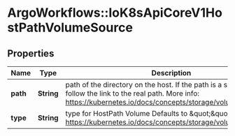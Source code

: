 # ArgoWorkflows::IoK8sApiCoreV1HostPathVolumeSource

## Properties
Name | Type | Description | Notes
------------ | ------------- | ------------- | -------------
**path** | **String** | path of the directory on the host. If the path is a symlink, it will follow the link to the real path. More info: https://kubernetes.io/docs/concepts/storage/volumes#hostpath | 
**type** | **String** | type for HostPath Volume Defaults to \&quot;\&quot; More info: https://kubernetes.io/docs/concepts/storage/volumes#hostpath | [optional] 


